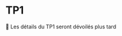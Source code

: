 # TP1

🚧 Les détails du TP1 seront dévoilés plus tard

<!--
import CodeBlock from '@theme/CodeBlock';
import CommentCommitPush from '/comment-commit-push.mdx';

## Consignes (15% de la note finale)

- Lisez toutes les instructions et la grille de correction avant de commencer
- Créez un Repository `PRIVÉ` et ajoutez votre enseignant comme collaborateur
- Vous **DEVEZ** faire au moins les migrations et les commits demandés mais vous pouvez en faire plus sans problème, tant que vous les documentez correctement

## Étude de cas JuliePro

> Julie Loiselle est propriétaire de l’entreprise d’entrainement personnel JuliePro. L’entreprise emploi une douzaine d’entraîneurs (**Trainer**) chevronnés et spécialisés (**Speciality** : perte de poids, althérophilie, course, réabilitation, etc).
> Un **Trainer** a une seule **Speciality**.
> Chaque client (**Customer**) est assigné à un **Trainer**.
> Le **Trainer** définit également avec son client un objectif courant (**Objective**) : soit de perte de poids ou de distance. Lorsqu’un **Objective** est atteint, on indique la date.

## Les fonctionnalités à implémenter

- Gestion des spécialités (**Speciality**) avec seed🌱
- Gestion des entraîneurs (**Trainer**) et de leur spécialité (**Speciality**) avec seed🌱
- Implémentation des règles d'affaire spécifiques
- Utilisation de **vues partielles**
- Utilisation de **FontAwesome**
- Mise en place du modèle de donnée pour les clients (**Customer**) et de leurs objectifs (**Objective**)

## Création du projet

1. Créez le Repository `PRIVÉ` **3W6_TP_NOM_PRENOM** dans GitHub et ajoutez votre enseignant comme collaborateur
2. Créer une branche à partir de **Main** et appelée la **TP1**.

:::caution

Ne pas travailler directement dans la branche **Main**. Vous devez ajouter une fonctionnalité à la fois.

:::

3. Créez un nouveau projet MVC qui se nomme **JuliePro**
4. Dans le projet MVC:

- Il faut télécharger ce [fichier zip](/tps/tp1/TP1_FichiersComplementaires.zip) qui contient les images utilisées dans le projet et extraire son contenu dans le répertoire ** /wwwroot/ ** de votre projet ()

:::tip

Dites oui pour remplacer **bootstrap.css** et **bootstrap.min.css** (Bootstrap **5.1.0** contient un bug, alors on utilise la version **5.1.1**)

:::

- Remplacez le contenu du fichier de Layout par ce qui suit:

import LayoutSource from '!!raw-loader!./../../static/tps/tp1/\_Layout.cshtml';

<details>
<summary>/Views/Shared/_Layout.cshtml</summary>
<p>
<CodeBlock language="html" title="_Layout.cshtml">{LayoutSource}</CodeBlock>
</p>
</details>

- Remplacez le contenu du fichier d'Index par ce qui suit:

import IndexSource from '!!raw-loader!./../../static/tps/tp1/Index.cshtml';

<details>
<summary>/Views/Home/Index.cshtml</summary>
<p>
<CodeBlock language="html" title="Index.cshtml">{IndexSource}</CodeBlock>
</p>
</details>

- Assurez-vous que la page d'accueil de votre application est identique à celle-ci:

![Image Reference](/tps/tp1/ReferenceProjet.png)

<CommentCommitPush/>

## Gestion des spécialités

1. Ajout de la classe **Speciality** qui sera gérer par Entity Framework Core(**EFC**) dans le répertoire ** /Models/ **

![Image Reference](/tps/tp1/diagrammeSpeciality.png)

```csharp title="Speciality"
public string Name { get; set; }
```

:::info

Il faut ajouter les champs nécessaires pour Entity Framework Core (**EFC**) et les annotations. Référez-vous au diagramme plus haut qui vous montre les champs de la classe **Speciality**.

:::

2. Génération du contrôleur MVC pour la classe **Speciality**
3. Ajouter un seed🌱 pour les spécialités

```csharp title="Seed des spécialités"
builder.Entity<Speciality>().HasData(new Speciality() { Id = 1, Name = "Perte de poids" });
builder.Entity<Speciality>().HasData(new Speciality() { Id = 2, Name = "Course" });
builder.Entity<Speciality>().HasData(new Speciality() { Id = 3, Name = "Halthérophilie" });
builder.Entity<Speciality>().HasData(new Speciality() { Id = 4, Name = "Réhabilitation" });
```

4. Ajoutez une migration et mettez à jour votre base de données
5. Le menu **Admin/Specialities** de la page principale doit nous diriger vers la gestion des spécialités
6. Prenez un moment pour retirer la vue **Details** et retirer le lien dans la vue **Index**
7. À ce point, vous devez pouvoir faire les actions **CRUD** de **Speciality**

<CommentCommitPush/>

## Gestion des entraîneurs

1. Ajout de la classe **Trainer** qui sera gérer par Entity Framework Core dans le répertoire ** /Models/ **

![Image Reference](/tps/tp1/diagrammeTrainer.png)

```csharp title="Trainer"
public string FirstName { get; set; }
public string LastName { get; set; }
public string Email { get; set; }
public string Photo { get; set; }
```

:::info

Il faut ajouter les champs nécessaires pour les **relations** et les **annotations**.

:::

2. Génération du contrôleur MVC pour la classe **Trainer**
3. Ajouter un seed🌱 pour les entraîneurs

```csharp title="Seed des entraîneurs"
builder.Entity<Trainer>().HasData(new Trainer() { Id = 1, FirstName = "Chrystal", LastName = "Lapierre", Email = "Chrystal.lapierre@juliepro.ca", SpecialityId= 1, Photo = "Chrystal.png"});
builder.Entity<Trainer>().HasData(new Trainer() { Id = 2, FirstName = "Félix", LastName = "Trudeau", Email = "Felix.trudeau@juliePro.ca", SpecialityId = 2, Photo = "Felix.png" });
builder.Entity<Trainer>().HasData(new Trainer() { Id = 3, FirstName = "François", LastName = "Saint-John", Email = "Frank.StJohn@juliepro.ca", SpecialityId = 1, Photo = "Francois.png" });
builder.Entity<Trainer>().HasData(new Trainer() { Id = 4, FirstName = "Jean-Claude", LastName = "Bastien", Email = "JC.Bastien@juliepro.ca", SpecialityId = 4, Photo = "JeanClaude.png" });
builder.Entity<Trainer>().HasData(new Trainer() { Id = 5, FirstName = "Jin Lee", LastName = "Godette", Email = "JinLee.godette@juliepro.ca", SpecialityId = 3, Photo = "Jin Lee.png" });
builder.Entity<Trainer>().HasData(new Trainer() { Id = 6, FirstName = "Karine", LastName = "Lachance", Email = "Karine.Lachance@juliepro.ca", SpecialityId = 2, Photo = "Karine.png" });
builder.Entity<Trainer>().HasData(new Trainer() { Id = 7, FirstName = "Ramone", LastName = "Esteban", Email = "Ramone.Esteban@juliepro.ca", SpecialityId = 3, Photo = "Ramone.png" });
```

5. Ajoutez une migration et mettez à jour votre base de données
6. Le menu **Admin/Trainers** de la page principale doit nous diriger vers la gestion des entraîneurs

7. Modification de la vue et ajout des entraîneurs
   - Dans la vue Index:
     - Triez les entraîneurs par FirstName en premier et par LastName ensuite
     - Affichez l'image de la photo de l'entraîneur si elle est présente et limitez sa largeur à 200 pixels
     - Affichez le nom de la spécialité, pas son id
   - Dans la vue Details:
     - Affichez l'image de la photo de l'entraîneur en pleine résolution si elle est présente
     - Affichez le nom de la spécialité, pas son id
   - Dans la vue Delete:
     - Affichez le nom de la spécialité, pas son id
   - Dans les vues Create et Edit:
     - Votre select de spécialité est-il vraiment laid?🤮 Rappelez-vous que l'on utilise bootstrap et que les différents éléments doivent utiliser les classes bootstraps!
     - Permettre de sélectionner une spécialité et affichez le nom des spécialités et non pas leurs ids
     - Pour la photo, on garde ça simple pour l'instant et on doit taper le nom de l'image de l'entraîneur

<CommentCommitPush/>

## Implémentation de la logique d'affaire

1. Empêchez d’effacer une **Speciality** si elle est associé à au moins un **Trainer** et affichez un message approprié à l'utilisateur dans ce cas

![Image Reference](/tps/tp1/deleteSpecialityError.png)

2. Assurez-vous que le delete d'une **spécialité** fonctionne correctement si elle n'est pas utilisée
3. Assurez-vous que le delete d'un **entraîneur** fonctionne correctement

<CommentCommitPush/>

## Utilisation des vues partielles et de FontAwesome

1. Utilisez une vue partielle pour regrouper le bouton d'**action** et le bouton de **retour vers la liste**. Utilisez une vue partielle pour les boutons d'actions des vues suivantes:
   - Trainers/Create
   - Trainers/Edit
   - Trainers/Delete
   - Specialities/Create
   - Specialities/Edit
   - Specialities/Delete

:::caution

Chaque action peut avoir sa propre vue partielle et c'est aussi possible que 2 actions partagent une même vue partielle. Au total, vous ne devrez donc pas avoir plus de 3 vue partielles différentes pour cette section, car il existe 3 actions (Create, Edit et Delete) et vous **DEVEZ** réutiliser vos vues partielles entre **Trainer** et **Speciality**

:::

2. Maintenant que vos boutons d'actions sont réutilisés dans vos différentes vues, utilisez FontAwesome pour les boutons suivants:
   - <img src="https://raw.githubusercontent.com/FortAwesome/Font-Awesome/6.x/svgs/solid/plus.svg" width="20" height="20"/> pour Create
   - <img src="https://raw.githubusercontent.com/FortAwesome/Font-Awesome/6.x/svgs/solid/floppy-disk.svg" width="20" height="20"/> pour Save
   - <img src="https://raw.githubusercontent.com/FortAwesome/Font-Awesome/6.x/svgs/solid/trash.svg" width="20" height="20"/> pour Delete
   - <img src="https://raw.githubusercontent.com/FortAwesome/Font-Awesome/6.x/svgs/solid/circle-left.svg" width="20" height="20"/> pour Back to List
3. Si vos boutons sont trop près des autres champs, donnez leur un peu d'espace!

![Image Reference](/tps/tp1/wrongMargin.png)
❌

![Image Reference](/tps/tp1/rightMargin.png)
👌

<CommentCommitPush/>

## Ajout de clients et de leurs objectifs

1. Mettez en place le modèle de donnée pour les clients (**Customer**) et leurs objectifs (**Objective**)

![Image Reference](/tps/tp1/diagrammeCustomer.png)

```csharp title="Customer"
public string FirstName { get; set; }
public string LastName { get; set; }
public string Email { get; set; }
public DateTime BirthDate { get; set; }
public double StartWeight { get; set; }
```

![Image Reference](/tps/tp1/diagrammeObjective.png)

```csharp title="Objective"
public string Name { get; set; }
public double LostWeightKg { get; set; }
public double DistanceKm { get; set; }
public DateTime AchievedDate { get; set; }
```

2. Un **Customer** a donc une relation **un à plusieurs** avec ses **Objective**. La seule chose qui différencie l'objectif courant, c'est qu'il n'a pas d'**AchievedDate**.
3. Ajouter un seed 🌱 avec 3 clients (**Customer**) et leurs objectifs (**Objective**).
   - Les 3 clients doivent etre associé au même entraîneur: **Chrystal Lapierre**
   - Un objectif est considéré comme **courant** si il n'a pas d'AchievedDate et comme **complété** si il en a un.
   - Le premier client doit avoir un objectif **courant** et un objectif **complété**.
   - Le deuxième client doit avoir deux objectifs **courants**.
   - Le troisième client doit avoir deux objectifs **complétés**.
   - Le contenu exacte des objectif n'est pas important, mais ils doivent tous être différents.
4. Une fois que c'est fait, vérifiez les données dans votre base de données!

<CommentCommitPush/>

## Affichage d'un menu d'objectifs

1. C'est maintenant le moment de travailler sur la dernière fonctionnalitée, l'affichage des objectifs.
2. Voici ce que l'on doit voir dans ce menu:

![Image Reference](/tps/tp1/Objectives.png)

3. Pour le menu précédent vous devrez utiliser un **accordion** de bootstrap pour afficher chacun des entraîneurs.
4. Une fois que vous affichez le contenu pour un entraîneur, utilisez simplement un tableau.
5. Pour ce menu, vous **devez** utiliser au une vue partielle pour affichez le tableau et vous **devez** également utiliser une vue partielle pour afficher le contenu de chaque rangé du tableau.
6. Vous **devez** également utiliser un ViewModel qui doit se nommer **TrainerObjectivesVM**.
7. Vous **devez** également créer un ViewModel qui doit se nommer **CustomerObjectivesVM**.
8. Le ViewModel **TrainerObjectivesVM** **doit**, en plus de ses autres propriétés, contenir un IEnumerable\<CustomerObjectivesVM\>.

9. Vous pouvez nommer vos vues comme vous le voulez, mais voici une suggestion:
   - Vue principale avec l'accordéon (**accordion**) (AllObjectives.cshtml)
     - Vue partielle avec le tableau (TrainerObjectives.cshtml)
       - Vue partielle avec une rangé du tableau (CustomerObjectives.cshtml)
10. Remarquez que pour chaque titre de l'**accordion** on affiche le nom de l'entraîneur **ET sa spécialité**.
11. Pour le status, il faut afficher un de ces 3 messages qui dépend directement du nombre d'objectif incomplet qui est affiché dans la colonne précédente. Utilisez une couleur différente pour chaque message (color-success, color-warning, color-danger).
12. Finalement, si ce n'est pas déjà fait, il ne faut pas oublier d'ajouter une nouvelle option qui doit se nommer **Objectives** sous **Admin**, dans le menu de navigation pour pouvoir accéder à la page d'objectifs.

<CommentCommitPush/>

:::danger

Une fois que vous avez terminé votre TP, il est temps de merger votre branche **TP1** dans votre branche **Main**.

:::

## Grille de correction

| Tâche                                           | Nb Points |
| :---------------------------------------------- | :-------: |
| Mise en place du projet initial                 |     1     |
| Gestion des spécialités                         |     2     |
| Gestion des entraîneurs                         |     3     |
| Logique d'affaire                               |     1     |
| Utilisation de vues partielles pour les boutons |     1     |
| Utilisation de FontAwesome                      |     1     |
| Ajout des clients et de leurs objectifs         |     1     |
| Affichage des objectifs                         |     3     |
| Consignes Git (branches/commits/push)           |     2     |
| **Total**                                       | ** /15 ** |
-->